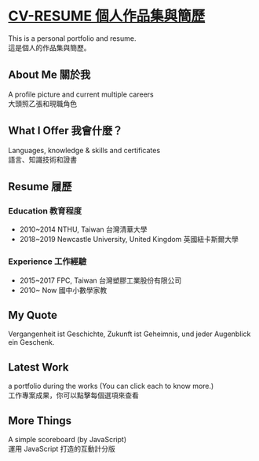 # [CV-RESUME 個人作品集與簡歷](https://andy922200.github.io/CV-Resume/)
This is a personal portfolio and resume.  
這是個人的作品集與簡歷。

## About Me 關於我
A profile picture and current multiple careers  
大頭照乙張和現職角色

## What I Offer 我會什麼？
Languages, knowledge & skills and certificates  
語言、知識技術和證書

## Resume 履歷
### Education 教育程度
* 2010~2014 NTHU, Taiwan 台灣清華大學
* 2018~2019 Newcastle University, United Kingdom 英國紐卡斯爾大學
### Experience 工作經驗
* 2015~2017 FPC, Taiwan 台灣塑膠工業股份有限公司
* 2010~ Now 國中小數學家教

## My Quote
Vergangenheit ist Geschichte, Zukunft ist Geheimnis, und jeder Augenblick ein Geschenk.

## Latest Work
a portfolio during the works (You can click each to know more.)  
工作專案成果，你可以點擊每個選項來查看

## More Things
A simple scoreboard (by JavaScript)  
運用 JavaScript 打造的互動計分版

